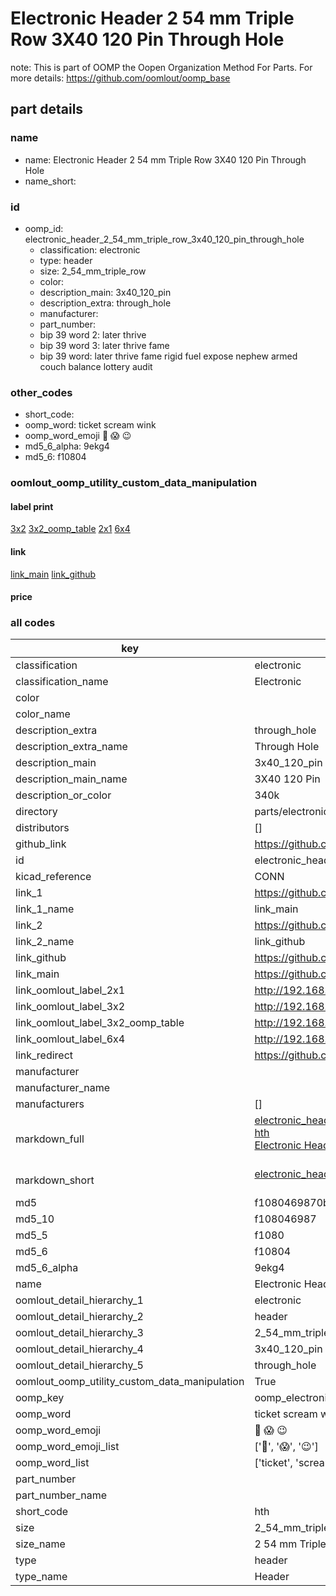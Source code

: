 # Electronic Header 2 54 mm Triple Row 3X40 120 Pin Through Hole  

note: This is part of OOMP the Oopen Organization Method For Parts. For more details: https://github.com/oomlout/oomp_base

##  part details
  







### name
* name: Electronic Header 2 54 mm Triple Row 3X40 120 Pin Through Hole
* name_short: 
### id
* oomp_id: electronic_header_2_54_mm_triple_row_3x40_120_pin_through_hole
  * classification: electronic
  * type: header
  * size: 2_54_mm_triple_row
  * color: 
  * description_main: 3x40_120_pin
  * description_extra: through_hole
  * manufacturer: 
  * part_number: 
  * bip 39 word 2: later thrive
  * bip 39 word 3: later thrive fame
  * bip 39 word: later thrive fame rigid fuel expose nephew armed couch balance lottery audit

### other_codes
* short_code: 
* oomp_word: ticket scream wink
* oomp_word_emoji :ticket: :scream: :wink:
* md5_6_alpha: 9ekg4
* md5_6: f10804






### oomlout_oomp_utility_custom_data_manipulation
#### label print
[3x2](http://192.168.1.245:1112/?label=oomp%209ekg4)
[3x2_oomp_table](http://192.168.1.108:1112/?label=oomp%209ekg4)
[2x1](http://192.168.1.242:1112/?label=oomp%209ekg4)
[6x4](http://192.168.1.55:1112/?label=oomp%209ekg4)    

#### link

[link_main](https://github.com/oomlout/oomlout_oomp_version_1_messy/tree/main/parts/electronic_header_2_54_mm_triple_row_3x40_120_pin_through_hole) [link_github](https://github.com/oomlout/oomlout_oomp_version_1_messy/tree/main/parts/electronic_header_2_54_mm_triple_row_3x40_120_pin_through_hole)                             

#### price







### all codes 
| key | value |  
| --- | --- |  
| classification | electronic |  
| classification_name | Electronic |  
| color |  |  
| color_name |  |  
| description_extra | through_hole |  
| description_extra_name | Through Hole |  
| description_main | 3x40_120_pin |  
| description_main_name | 3X40 120 Pin |  
| description_or_color | 340k |  
| directory | parts/electronic_header_2_54_mm_triple_row_3x40_120_pin_through_hole |  
| distributors | [] |  
| github_link | https://github.com/oomlout/oomlout_oomp_part_src/tree/main/parts/electronic_header_2_54_mm_triple_row_3x40_120_pin_through_hole |  
| id | electronic_header_2_54_mm_triple_row_3x40_120_pin_through_hole |  
| kicad_reference | CONN |  
| link_1 | https://github.com/oomlout/oomlout_oomp_version_1_messy/tree/main/parts/electronic_header_2_54_mm_triple_row_3x40_120_pin_through_hole |  
| link_1_name | link_main |  
| link_2 | https://github.com/oomlout/oomlout_oomp_version_1_messy/tree/main/parts/electronic_header_2_54_mm_triple_row_3x40_120_pin_through_hole |  
| link_2_name | link_github |  
| link_github | https://github.com/oomlout/oomlout_oomp_version_1_messy/tree/main/parts/electronic_header_2_54_mm_triple_row_3x40_120_pin_through_hole |  
| link_main | https://github.com/oomlout/oomlout_oomp_version_1_messy/tree/main/parts/electronic_header_2_54_mm_triple_row_3x40_120_pin_through_hole |  
| link_oomlout_label_2x1 | http://192.168.1.242:1112/?label=oomp%209ekg4 |  
| link_oomlout_label_3x2 | http://192.168.1.245:1112/?label=oomp%209ekg4 |  
| link_oomlout_label_3x2_oomp_table | http://192.168.1.108:1112/?label=oomp%209ekg4 |  
| link_oomlout_label_6x4 | http://192.168.1.55:1112/?label=oomp%209ekg4 |  
| link_redirect | https://github.com/oomlout/oomlout_oomp_version_1_messy/tree/main/parts/electronic_header_2_54_mm_triple_row_3x40_120_pin_through_hole |  
| manufacturer |  |  
| manufacturer_name |  |  
| manufacturers | [] |  
| markdown_full | [electronic_header_2_54_mm_triple_row_3x40_120_pin_through_hole](none)<br>[hth](none)<br>[Electronic Header 2 54 Mm Triple Row 3X40 120 Pin Through Hole](none)<br><br> |  
| markdown_short | [electronic_header_2_54_mm_triple_row_3x40_120_pin_through_hole](none)<br><br> |  
| md5 | f1080469870bd28942aefb9ea4f84bea |  
| md5_10 | f108046987 |  
| md5_5 | f1080 |  
| md5_6 | f10804 |  
| md5_6_alpha | 9ekg4 |  
| name | Electronic Header 2 54 mm Triple Row 3X40 120 Pin Through Hole |  
| oomlout_detail_hierarchy_1 | electronic |  
| oomlout_detail_hierarchy_2 | header |  
| oomlout_detail_hierarchy_3 | 2_54_mm_triple_row |  
| oomlout_detail_hierarchy_4 | 3x40_120_pin |  
| oomlout_detail_hierarchy_5 | through_hole |  
| oomlout_oomp_utility_custom_data_manipulation | True |  
| oomp_key | oomp_electronic_header_2_54_mm_triple_row_3x40_120_pin_through_hole |  
| oomp_word | ticket scream wink |  
| oomp_word_emoji | :ticket: :scream: :wink: |  
| oomp_word_emoji_list | [':ticket:', ':scream:', ':wink:'] |  
| oomp_word_list | ['ticket', 'scream', 'wink'] |  
| part_number |  |  
| part_number_name |  |  
| short_code | hth |  
| size | 2_54_mm_triple_row |  
| size_name | 2 54 mm Triple Row |  
| type | header |  
| type_name | Header |  
